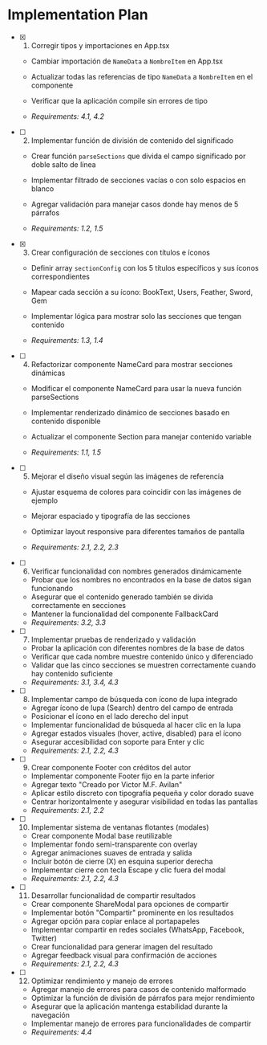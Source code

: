 # Implementation Plan

- [x] 1. Corregir tipos y importaciones en App.tsx




  - Cambiar importación de `NameData` a `NombreItem` en App.tsx
  - Actualizar todas las referencias de tipo `NameData` a `NombreItem` en el componente


  - Verificar que la aplicación compile sin errores de tipo
  - _Requirements: 4.1, 4.2_





- [ ] 2. Implementar función de división de contenido del significado
  - Crear función `parseSections` que divida el campo significado por doble salto de línea
  - Implementar filtrado de secciones vacías o con solo espacios en blanco





  - Agregar validación para manejar casos donde hay menos de 5 párrafos


  - _Requirements: 1.2, 1.5_

- [x] 3. Crear configuración de secciones con títulos e íconos




  - Definir array `sectionConfig` con los 5 títulos específicos y sus íconos correspondientes
  - Mapear cada sección a su ícono: BookText, Users, Feather, Sword, Gem
  - Implementar lógica para mostrar solo las secciones que tengan contenido

  - _Requirements: 1.3, 1.4_






- [ ] 4. Refactorizar componente NameCard para mostrar secciones dinámicas
  - Modificar el componente NameCard para usar la nueva función parseSections
  - Implementar renderizado dinámico de secciones basado en contenido disponible
  - Actualizar el componente Section para manejar contenido variable


  - _Requirements: 1.1, 1.5_

- [ ] 5. Mejorar el diseño visual según las imágenes de referencia



  - Ajustar esquema de colores para coincidir con las imágenes de ejemplo

  - Mejorar espaciado y tipografía de las secciones

  - Optimizar layout responsive para diferentes tamaños de pantalla


  - _Requirements: 2.1, 2.2, 2.3_

- [ ] 6. Verificar funcionalidad con nombres generados dinámicamente
  - Probar que los nombres no encontrados en la base de datos sigan funcionando
  - Asegurar que el contenido generado también se divida correctamente en secciones
  - Mantener la funcionalidad del componente FallbackCard
  - _Requirements: 3.2, 3.3_

- [ ] 7. Implementar pruebas de renderizado y validación
  - Probar la aplicación con diferentes nombres de la base de datos
  - Verificar que cada nombre muestre contenido único y diferenciado
  - Validar que las cinco secciones se muestren correctamente cuando hay contenido suficiente
  - _Requirements: 3.1, 3.4, 4.3_

- [ ] 8. Implementar campo de búsqueda con ícono de lupa integrado
  - Agregar ícono de lupa (Search) dentro del campo de entrada
  - Posicionar el ícono en el lado derecho del input
  - Implementar funcionalidad de búsqueda al hacer clic en la lupa
  - Agregar estados visuales (hover, active, disabled) para el ícono
  - Asegurar accesibilidad con soporte para Enter y clic
  - _Requirements: 2.1, 2.2, 4.3_

- [ ] 9. Crear componente Footer con créditos del autor
  - Implementar componente Footer fijo en la parte inferior
  - Agregar texto "Creado por Victor M.F. Avilan"
  - Aplicar estilo discreto con tipografía pequeña y color dorado suave
  - Centrar horizontalmente y asegurar visibilidad en todas las pantallas
  - _Requirements: 2.1, 2.2_

- [ ] 10. Implementar sistema de ventanas flotantes (modales)
  - Crear componente Modal base reutilizable
  - Implementar fondo semi-transparente con overlay
  - Agregar animaciones suaves de entrada y salida
  - Incluir botón de cierre (X) en esquina superior derecha
  - Implementar cierre con tecla Escape y clic fuera del modal
  - _Requirements: 2.1, 2.2, 4.3_

- [ ] 11. Desarrollar funcionalidad de compartir resultados
  - Crear componente ShareModal para opciones de compartir
  - Implementar botón "Compartir" prominente en los resultados
  - Agregar opción para copiar enlace al portapapeles
  - Implementar compartir en redes sociales (WhatsApp, Facebook, Twitter)
  - Crear funcionalidad para generar imagen del resultado
  - Agregar feedback visual para confirmación de acciones
  - _Requirements: 2.1, 2.2, 4.3_

- [ ] 12. Optimizar rendimiento y manejo de errores
  - Agregar manejo de errores para casos de contenido malformado
  - Optimizar la función de división de párrafos para mejor rendimiento
  - Asegurar que la aplicación mantenga estabilidad durante la navegación
  - Implementar manejo de errores para funcionalidades de compartir
  - _Requirements: 4.4_